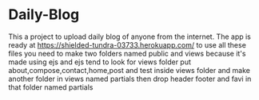 # Daily-Blog
This a project to upload daily blog of anyone from the internet.
The app is ready at https://shielded-tundra-03733.herokuapp.com/
to use all these files you need to make two folders named public and views because it's made using ejs and ejs tend to look for views folder
put about,compose,contact,home,post and test inside views folder and make another folder in views named partials then drop header footer and favi in that folder named partials
